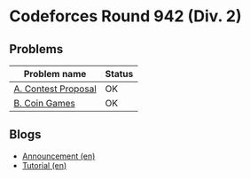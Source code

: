 # Codeforces Round 942 (Div. 2)

## Problems

|Problem name|Status|
|------------|---------|
| [A. Contest Proposal](problems/A._Contest_Proposal.md)|OK|
| [B. Coin Games](problems/B._Coin_Games.md)|OK|
## Blogs

- [Announcement (en)](blogs/Announcement_(en).md)
- [Tutorial (en)](blogs/Tutorial_(en).md)
